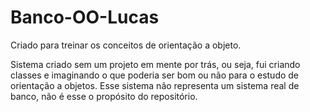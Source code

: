 # Banco-OO-Lucas
Criado para treinar os conceitos de orientação a objeto.

Sistema criado sem um projeto em mente por trás, ou seja, fui criando classes e imaginando o que poderia ser bom ou não para o estudo de orientação a objetos.
Esse sistema não representa um sistema real de banco, não é esse o propósito do repositório.
